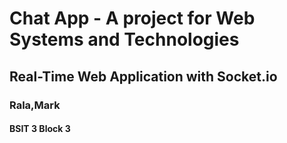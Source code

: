 # Chat App - A project for Web Systems and Technologies
## Real-Time Web Application with Socket.io
### __Rala,Mark__
#### BSIT 3 Block 3